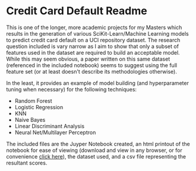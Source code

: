 # Credit Card Default Readme

This is one of the longer, more academic projects for my Masters which results in the generation of various SciKit-Learn/Machine Learning models to predict credit card default on a UCI repository dataset. The research question included is vary narrow as I aim to show that only a subset of features used in the dataset are required to build an acceptable model. While this may seem obvious, a paper written on this same dataset (referenced in the included notebook) seems to suggest using the full feature set (or at least doesn't describe its methodologies otherwise).

In the least, it provides an example of model building (and hyperparameter tuning when necessary) for the following techniques:
* Random Forest
* Logistic Regression
* KNN
* Naive Bayes
* Linear Discriminant Analysis
* Neural Net/Multilayer Perceptron

The included files are the Juyper Notebook created, an html printout of the notebook for ease of viewing (download and view in any browser, or for convenience [click here](https://nbviewer.jupyter.org/github/Joshkking/Various-Personal-and-School-Projects/blob/master/Credit%20Card%20Default/Credit_Card_Default.ipynb#Random-Forest)), the dataset used, and a csv file representing the resultant scores.
